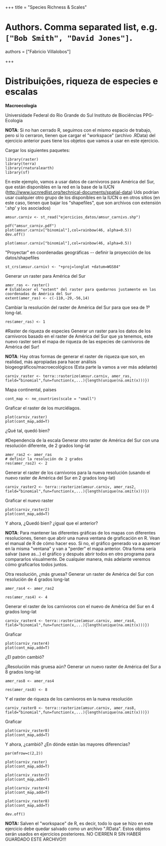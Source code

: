 +++
title = "Species Richness & Scales"

# Authors. Comma separated list, e.g. `["Bob Smith", "David Jones"]`.
authors = ["Fabricio Villalobos"]

  
+++

# Distribuições, riqueza de especies e escalas

**Macroecologia**

Universidade Federal do Rio Grande do Sul
Instituto de Biociências
PPG-Ecologia


**NOTA**: Si no han cerrado R, seguimos con el mismo espacio de trabajo, pero si lo cerraron, tienen que cargar el "workspace" (archivo .RData) del ejercicio anterior pues tiene los objetos que vamos a usar en este ejercicio.

Cargar los siguientes paquetes:
```{r eval=FALSE}
library(raster)
library(terra)
library(rnaturalearth)
library(sf)
```

En este ejemplo, vamos a usar datos de carnívoros para América del Sur, que están disponibles en la red en la base de la IUCN (http://www.iucnredlist.org/technical-documents/spatial-data) 
Uds podrían usar cualquier otro grupo de los disponíbles en la IUCN o en otros sitios (en este caso, tienen que bajar los "shapefiles", que son archivos con extensión '.shp' y los asociados)
```{r eval=FALSE}
amsur.carniv <- st_read("ejercicios_datos/amsur_carnivs.shp")
```

```{r eval=FALSE, echo=FALSE, results='hide',message=FALSE}
pdf("amsur_carniv.pdf")
plot(amsur.carniv["binomial"],col=rainbow(46, alpha=0.5))
dev.off()
```

```{r eval=FALSE}
plot(amsur.carniv["binomial"],col=rainbow(46, alpha=0.5))
```

"Proyectar" en coordenadas geográficas -- definir la proyección de los datos/shapefiles
```{r eval=FALSE}
st_crs(amsur.carniv) <- "+proj=longlat +datum=WGS84"
```

Generar un raster para América del Sur
```{r eval=FALSE}
amer_ras <- raster()
# Establecer el "extent" del raster para quedarnos justamente en las coordenadas de América del Sur
extent(amer_ras) <- c(-110,-29,-56,14)
```

Cambiar la resolución del raster de América del Sur para que sea de 1º long-lat.
```{r eval=FALSE}
res(amer_ras) <- 1
```

#Raster de riqueza de especies
Generar un raster para los datos de los carnivoros basado en el raster de América del Sur que ya tenemos, este nuevo raster será el mapa de riqueza de las especies de carnívoros de América del Sur!

**NOTA**: Hay otras formas de generar el raster de riqueza que son, en realidad, más apropiadas para hacer análisis biogeográficos/macroecológicos (Esta parte la vamos a ver más adelante)

```{r eval=FALSE}
carniv_raster <- terra::rasterize(amsur.carniv, amer_ras, field="binomial",fun=function(x,...){length(unique(na.omit(x)))})
```

Mapa continental, países
```{r, eval=FALSE}
cont_map <- ne_countries(scale = "small")
```


Graficar el raster de los murciélagos. 
```{r eval=FALSE}
plot(carniv_raster)
plot(cont_map,add=T)
```
¿Qué tal, quedó bien?


#Dependencia de la escala
Generar otro raster de América del Sur con una resolución diferente, de 2 grados long-lat
```{r eval=FALSE}
amer_ras2 <- amer_ras
# definir la resolución de 2 grados
res(amer_ras2) <- 2
```

Generar el raster de los carnívoros para la nueva resolución (usando el nuevo raster de América del Sur en 2 grados long-lat)
```{r eval=FALSE}
carniv_raster2 <- terra::rasterize(amsur.carniv, amer_ras2, field="binomial",fun=function(x,...){length(unique(na.omit(x)))})
```

Graficar el nuevo raster 
```{r eval=FALSE}
plot(carniv_raster2)
plot(cont_map,add=T)
```
Y ahora, ¿Quedó bien? ¿igual que el anterior?

**NOTA**: Para mantener las diferentes gráficas de los mapas con diferentes resoluciones, tienen que abrir una nueva ventana de graficación en R. Vean el manual de R de cómo hacer eso. Si no, el gráfico generado va a aparecer en la misma "ventana" y van a "perder" el mapa anterior. Otra forma sería salvar (save as...) el gráfico y después abrir todos en otro programa para compararlos visualmente. De cualquier manera, más adelante veremos cómo graficarlos todos juntos.

Otra resolución, ¿más gruesa? Generar un raster de América del Sur con resolución de 4 grados long-lat
```{r eval=FALSE}
amer_ras4 <- amer_ras2

res(amer_ras4) <- 4
```

Generar el raster de los carnívoros con el nuevo de América del Sur en 4 grados long-lat
```{r eval=FALSE}
carniv_raster4 <- terra::rasterize(amsur.carniv, amer_ras4, field="binomial",fun=function(x,...){length(unique(na.omit(x)))})
```

Graficar 
```{r eval=FALSE}
plot(carniv_raster4)
plot(cont_map,add=T)
```
¿El patrón cambió?

¿Resolución más gruesa aún? Generar un nuevo raster de América del Sur a 8 grados long-lat
```{r eval=FALSE}
amer_ras8 <- amer_ras4

res(amer_ras8) <- 8
```

Y el raster de riqueza de los carnívoros en la nueva resolución
```{r eval=FALSE}
carniv_raster8 <- terra::rasterize(amsur.carniv, amer_ras8, field="binomial",fun=function(x,...){length(unique(na.omit(x)))})
```

Graficar 
```{r eval=FALSE}
plot(carniv_raster8)
plot(cont_map,add=T)
```
Y ahora, ¿cambió? ¿En dónde están las mayores diferencias?
```{r eval=FALSE}
par(mfrow=c(2,2))

plot(carniv_raster)
plot(cont_map,add=T)

plot(carniv_raster2)
plot(cont_map,add=T)

plot(carniv_raster4)
plot(cont_map,add=T)

plot(carniv_raster8)
plot(cont_map,add=T)

dev.off()
```


**NOTA:** Salven el "workspace" de R, es decir, todo lo que se hizo en este ejercicio debe quedar salvado como un archivo ".RData". Estos objetos serán usados en ejercicios posteriores. NO CIERREN R SIN HABER GUARDADO ESTE ARCHIVO!!!
